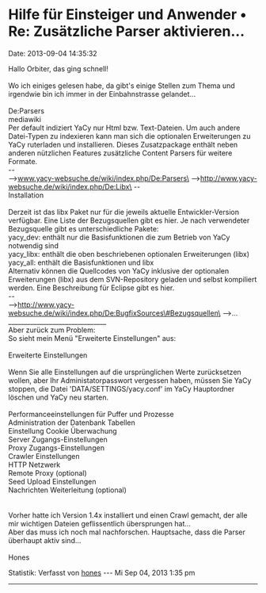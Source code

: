 Hilfe für Einsteiger und Anwender • Re: Zusätzliche Parser aktivieren\...
=========================================================================

Date: 2013-09-04 14:35:32

Hallo Orbiter, das ging schnell!\
\
Wo ich einiges gelesen habe, da gibt\'s einige Stellen zum Thema und
irgendwie bin ich immer in der Einbahnstrasse gelandet\...\
\
De:Parsers\
mediawiki\
Per default indiziert YaCy nur Html bzw. Text-Dateien. Um auch andere
Datei-Typen zu indexieren kann man sich die optionalen Erweiterungen zu
YaCy ruterladen und installieren. Dieses Zusatzpackage enthält neben
anderen nützlichen Features zusätzliche Content Parsers für weitere
Formate.\
\--\
\--\>www.yacy-websuche.de/wiki/index.php/De:Parsers\
\--\>http://www.yacy-websuche.de/wiki/index.php/De:Libx\
\--\
Installation\
\
Derzeit ist das libx Paket nur für die jeweils aktuelle
Entwickler-Version verfügbar. Eine Liste der Bezugsquellen gibt es hier.
Je nach verwendeter Bezugsquelle gibt es unterschiedliche Pakete:\
yacy\_dev: enthält nur die Basisfunktionen die zum Betrieb von YaCy
notwendig sind\
yacy\_libx: enthält die oben beschriebenen optionalen Erweiterungen
(libx)\
yacy\_all: enthält die Basisfunktionen und libx\
Alternativ können die Quellcodes von YaCy inklusive der optionalen
Erweiterungen (libx) aus dem SVN-Repository geladen und selbst
kompiliert werden. Eine Beschreibung für Eclipse gibt es hier.\
\--\
\--\>http://www.yacy-websuche.de/wiki/index.php/De:BugfixSources\#Bezugsquellen\
\--\>\...\
\_\_\_\_\_\_\_\_\_\_\_\_\_\_\_\_\_\_\_\_\_\_\_\_\_\_\_\_\_\_\_\
Aber zurück zum Problem:\
So sieht mein Menü \"Erweiterte Einstellungen\" aus:\
\
Erweiterte Einstellungen\
\
Wenn Sie alle Einstellungen auf die ursprünglichen Werte zurücksetzen
wollen, aber Ihr Administatorpasswort vergessen haben, müssen Sie YaCy
stoppen, die Datei \'DATA/SETTINGS/yacy.conf\' im YaCy Hauptordner
löschen und YaCy neu starten.\
\
Performanceeinstellungen für Puffer und Prozesse\
Administration der Datenbank Tabellen\
Einstellung Cookie Überwachung\
Server Zugangs-Einstellungen\
Proxy Zugangs-Einstellungen\
Crawler Einstellungen\
HTTP Netzwerk\
Remote Proxy (optional)\
Seed Upload Einstellungen\
Nachrichten Weiterleitung (optional)\
\
\
Vorher hatte ich Version 1.4x installiert und einen Crawl gemacht, der
alle mir wichtigen Dateien geflissentlich übersprungen hat\...\
Aber das muss ich noch mal nachforschen. Hauptsache, dass die Parser
überhaupt aktiv sind\...\
\
Hones

Statistik: Verfasst von
[hones](http://forum.yacy-websuche.de/memberlist.php?mode=viewprofile&u=8997)
--- Mi Sep 04, 2013 1:35 pm

------------------------------------------------------------------------
